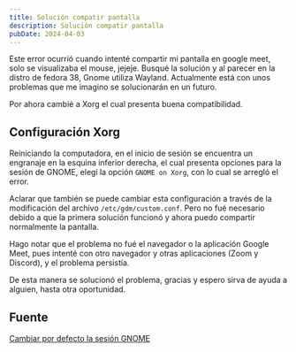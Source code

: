 ```yaml
---
title: Solución compatir pantalla
description: Solución compatir pantalla
pubDate: 2024-04-03
---
```


Este error ocurrió cuando intenté compartir mi pantalla en google meet,
solo se visualizaba el mouse, jejeje. Busqué la solución y al parecer
en la distro de fedora 38, Gnome utiliza Wayland. Actualmente está con
unos problemas que me imagino se solucionarán en un futuro. 

Por ahora cambié a Xorg el cual presenta buena compatibilidad. 

## Configuración Xorg

Reiniciando la computadora, en el inicio de sesión se encuentra un engranaje en 
la esquina inferior derecha, el cual presenta opciones para la sesión de GNOME,
elegí la opción `GNOME on Xorg`, con lo cual se arregló el error.

Aclarar que también se puede cambiar esta configuración a través de 
la modificación del archivo `/etc/gdm/custom.conf`. Pero no fué necesario
debido a que la primera solución funcionó y ahora puedo compartir
normalmente la pantalla.

Hago notar que el problema no fué el navegador o la aplicación Google Meet, pues
intenté con otro navegador y otras aplicaciones (Zoom y Discord), y el problema 
persistía.

De esta manera se solucionó el problema, gracias y espero sirva de ayuda a alguien,
hasta otra oportunidad.

## Fuente

[Cambiar por defecto la sesión GNOME](https://docs.fedoraproject.org/en-US/quick-docs/configuring-xorg-as-default-gnome-session/)